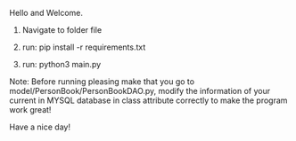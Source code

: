 Hello and Welcome.

1. Navigate to folder file


2. run: pip install -r requirements.txt


3. run: python3 main.py


Note: Before running pleasing make that you go to model/PersonBook/PersonBookDAO.py, modify the information of your current in MYSQL database in class attribute correctly to make the program work great!


Have a nice day!
